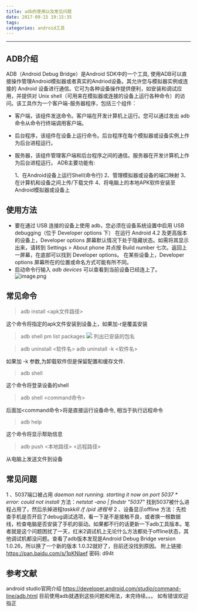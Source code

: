 ```yaml
---
title: adb的使用以及常见问题
date: 2017-09-15 19:15:35
tags:
categories: android工具
---
```

---
## ADB介绍
ADB（Android Debug Bridge）是Android SDK中的一个工具, 使用ADB可以直接操作管理Android模拟器或者真实的Andriod设备。其允许您与模拟器实例或连接的 Android 设备进行通信。它可为各种设备操作提供便利，如安装和调试应用，并提供对 Unix shell（可用来在模拟器或连接的设备上运行各种命令）的访问。该工具作为一个客户端-服务器程序，包括三个组件：
* 客户端，该组件发送命令。客户端在开发计算机上运行。您可以通过发出 adb 命令从命令行终端调用客户端。
* 后台程序，该组件在设备上运行命令。后台程序在每个模拟器或设备实例上作为后台进程运行。
* 服务器，该组件管理客户端和后台程序之间的通信。服务器在开发计算机上作为后台进程运行。
 ADB主要功能有:

    1、在Android设备上运行Shell(命令行)
    2、管理模拟器或设备的端口映射
    3、在计算机和设备之间上传/下载文件
    4、将电脑上的本地APK软件安装至Android模拟器或设备上


## 使用方法
* 要在通过 USB 连接的设备上使用 adb，您必须在设备系统设置中启用 USB debugging（位于 Developer options 下）
在运行 Android 4.2 及更高版本的设备上，Developer options 屏幕默认情况下处于隐藏状态。如需将其显示出来，请转到 Settings > About phone 并点按 Build number 七次。返回上一屏幕，在底部可以找到 Developer options。
在某些设备上，Developer options 屏幕所在的位置或命名方式可能有所不同。
* 启动命令行输入   *adb devices* 可以查看到当前设备已经连上了。
![image.png](http://upload-images.jianshu.io/upload_images/4975863-7b1040bb0645db9d.png?imageMogr2/auto-orient/strip%7CimageView2/2/w/1240)

## 常见命令

>  adb install <apk文件路径>

 这个命令将指定的apk文件安装到设备上，如果加-r是覆盖安装
>  adb shell pm list packages
![](http://upload-images.jianshu.io/upload_images/4975863-a397400f22253084.png?imageMogr2/auto-orient/strip%7CimageView2/2/w/1240)
列出已安装的包名

>adb uninstall <软件名>
adb uninstall -k <软件名>

如果加 -k 参数,为卸载软件但是保留配置和缓存文件.
> adb shell 

 这个命令将登录设备的shell
> adb shell <command命令>
  
后面加<command命令>将是直接运行设备命令, 相当于执行远程命令
>  adb help

 这个命令将显示帮助信息

  >  adb push <本地路径> <远程路径>

从电脑上发送文件到设备

## 常见问题
1 、5037端口被占用
 *daemon not running. starting it now on port 5037 * error: could not install*
方法：*netstat -ano | findstr "5037"*
找到5037被什么进程占用了，然后杀掉进程*taskkill /f /pid 进程号*
2 、设备显示offline
方法：先检查手机是否开启了debug调试选项，看一下是不是接触不良，或者换一根数据线，检查电脑是否安装了手机的驱动。如果都不行的话更新一下adb工具版本。笔者就是这个问题困扰了一天，红米2调试机上无论什么方法都处于offline状态，其他调试机都没问题。查看了adb版本发现是Android Debug Bridge version 1.0.26，所以换了一个新的版本 1.0.32就好了，目前还没找到原因。
附上链接: https://pan.baidu.com/s/1pKNIaef 密码: d94t
## 参考文献
android studio官网介绍
https://developer.android.com/studio/command-line/adb.html
目前使用adb就遇到这些问题和用法，未完待续。。。
如有错误欢迎指正